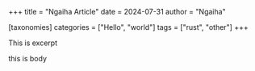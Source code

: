 +++
title = "Ngaiha Article"
date = 2024-07-31
author = "Ngaiha"

[taxonomies]
categories = ["Hello", "world"]
tags = ["rust", "other"]
+++

This is excerpt

<!-- more -->

this is body
